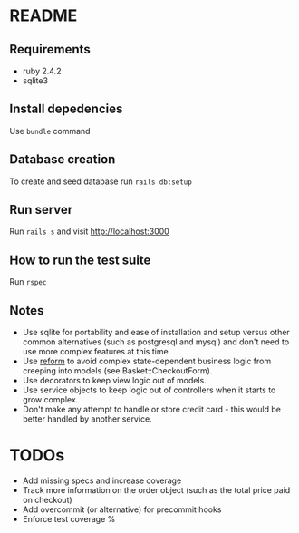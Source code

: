# README

## Requirements

* ruby 2.4.2
* sqlite3

## Install depedencies

Use `bundle` command

## Database creation

To create and seed database run `rails db:setup`

## Run server

Run `rails s` and visit [http://localhost:3000]()

## How to run the test suite

Run `rspec`

## Notes

* Use sqlite for portability and ease of installation and setup versus other
  common alternatives (such as postgresql and mysql) and don't need to use more
complex features at this time.
* Use [reform](https://github.com/trailblazer/reform) to avoid complex
  state-dependent business logic from creeping into models (see
Basket::CheckoutForm).
* Use decorators to keep view logic out of models.
* Use service objects to keep logic out of controllers when it starts to grow
  complex.
* Don't make any attempt to handle or store credit card - this would be better
  handled by another service.

# TODOs

* Add missing specs and increase coverage
* Track more information on the order object (such as the total price paid on
  checkout)
* Add overcommit (or alternative) for precommit hooks
* Enforce test coverage %
